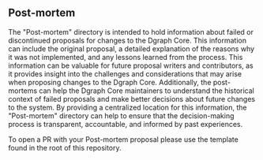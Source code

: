 ## Post-mortem

The "Post-mortem" directory is intended to hold information about failed or discontinued proposals for changes to the Dgraph Core. This information can include the original proposal, a detailed explanation of the reasons why it was not implemented, and any lessons learned from the process. This information can be valuable for future proposal writers and contributors, as it provides insight into the challenges and considerations that may arise when proposing changes to the Dgraph Core. Additionally, the post-mortems can help the Dgraph Core maintainers to understand the historical context of failed proposals and make better decisions about future changes to the system. By providing a centralized location for this information, the "Post-mortem" directory can help to ensure that the decision-making process is transparent, accountable, and informed by past experiences.

To open a PR with your Post-mortem proposal please use the template found in the root of this repository.
